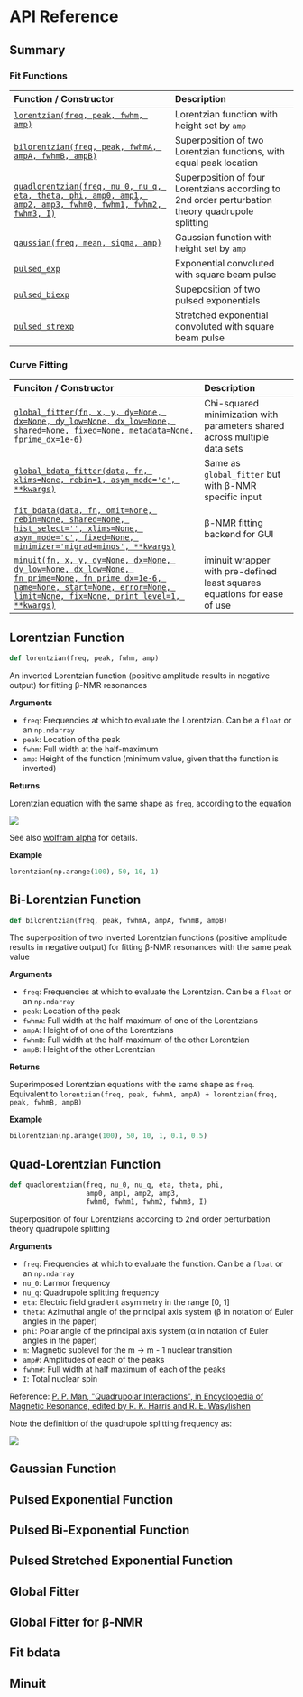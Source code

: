 # API Reference

## Summary

### Fit Functions

| Function / Constructor | Description |
| :-- | :-- |
| [`lorentzian(freq, peak, fwhm, amp)`](#Lorentzian-Function) | Lorentzian function with height set by `amp` |
| [`bilorentzian(freq, peak, fwhmA, ampA, fwhmB, ampB)`](#Bi-Lorentzian-Function) | Superposition of two Lorentzian functions, with equal peak location |
| [`quadlorentzian(freq, nu_0, nu_q, eta, theta, phi, amp0, amp1, amp2, amp3, fwhm0, fwhm1, fwhm2, fwhm3, I)`](#Quad-Lorentzian-Function) | Superposition of four Lorentzians according to 2nd order perturbation theory quadrupole splitting |
| [`gaussian(freq, mean, sigma, amp)`](#Gaussian-Function) | Gaussian function with height set by `amp` |
| [`pulsed_exp`](#Pulsed-Exponential-Function) | Exponential convoluted with square beam pulse |
| [`pulsed_biexp`](#Pulsed-Bi-Exponential-Function) | Supeposition of two pulsed exponentials |
| [`pulsed_strexp`](#Pulsed-Stretched-Exponential-Function) | Stretched exponential convoluted with square beam pulse |
      
### Curve Fitting 

| Funciton / Constructor | Description |
| :-- | :-- |
|[`global_fitter(fn, x, y, dy=None, dx=None, dy_low=None, dx_low=None, shared=None, fixed=None, metadata=None, fprime_dx=1e-6)`](#Global-Fitter) | Chi-squared minimization with parameters shared across multiple data sets |
|[`global_bdata_fitter(data, fn, xlims=None, rebin=1, asym_mode='c', **kwargs)`](#Global-Fitter-for-β-NMR) | Same as `global_fitter` but with β-NMR specific input |
|[`fit_bdata(data, fn, omit=None, rebin=None, shared=None, hist_select='', xlims=None, asym_mode='c', fixed=None, minimizer='migrad+minos', **kwargs)`](#Fit-bdata) | β-NMR fitting backend for GUI |
|[`minuit(fn, x, y, dy=None, dx=None, dy_low=None, dx_low=None, fn_prime=None, fn_prime_dx=1e-6, name=None, start=None, error=None, limit=None, fix=None, print_level=1, **kwargs)`](#Minuit) | iminuit wrapper with pre-defined least squares equations for ease of use |

## Lorentzian Function

```python
def lorentzian(freq, peak, fwhm, amp)
```
An inverted Lorentzian function (positive amplitude results in negative output) for fitting β-NMR resonances

**Arguments**
* `freq`: Frequencies at which to evaluate the Lorentzian. Can be a `float` or an `np.ndarray`
* `peak`: Location of the peak
* `fwhm`: Full width at the half-maximum
* `amp`: Height of the function (minimum value, given that the function is inverted)

**Returns**

Lorentzian equation with the same shape as `freq`, according to the equation

<img src="https://render.githubusercontent.com/render/math?math=L(x, x_0, \Gamma, A) = -A\frac{\left(\frac{1}{2}\Gamma\right)^2}{(x-x_0)^2%2B\left(\frac{1}{2}\Gamma\right)^2}">

See also [wolfram alpha](https://mathworld.wolfram.com/LorentzianFunction.html) for details.

**Example**
```python
lorentzian(np.arange(100), 50, 10, 1)
```

## Bi-Lorentzian Function

```python
def bilorentzian(freq, peak, fwhmA, ampA, fwhmB, ampB)
```
The superposition of two inverted Lorentzian functions (positive amplitude results in negative output) for fitting β-NMR resonances with the same peak value

**Arguments**
* `freq`: Frequencies at which to evaluate the Lorentzian. Can be a `float` or an `np.ndarray`
* `peak`: Location of the peak
* `fwhmA`: Full width at the half-maximum of one of the Lorentzians
* `ampA`: Height of of one of the Lorentzians
* `fwhmB`: Full width at the half-maximum of the other Lorentzian
* `ampB`: Height of the other Lorentzian

**Returns**

Superimposed Lorentzian equations with the same shape as `freq`. Equivalent to `lorentzian(freq, peak, fwhmA, ampA) + lorentzian(freq, peak, fwhmB, ampB)`

**Example**
```python
bilorentzian(np.arange(100), 50, 10, 1, 0.1, 0.5)
```

## Quad-Lorentzian Function

```python
def quadlorentzian(freq, nu_0, nu_q, eta, theta, phi, 
                   amp0, amp1, amp2, amp3, 
                   fwhm0, fwhm1, fwhm2, fwhm3, I)
```

Superposition of four Lorentzians according to 2nd order perturbation theory quadrupole splitting 


**Arguments**
* `freq`: Frequencies at which to evaluate the function. Can be a `float` or an `np.ndarray`
* `nu_0`: Larmor frequency 
* `nu_q`: Quadrupole splitting frequency 
* `eta`: Electric field gradient asymmetry in the range [0, 1]
* `theta`: Azimuthal angle of the principal axis system (β in notation of Euler angles in the paper)
* `phi`: Polar angle of the principal axis system (α in notation of Euler angles in the paper)
* `m`: Magnetic sublevel for the m -> m - 1 nuclear transition
* `amp#`: Amplitudes of each of the peaks
* `fwhm#`: Full width at half maximum of each of the peaks
* `I`: Total nuclear spin

Reference: [P. P. Man, "Quadrupolar Interactions", in Encyclopedia of Magnetic Resonance, edited by R. K. Harris and R. E. Wasylishen](https://doi.org/10.1002/9780470034590.emrstm0429.pub2)
        
Note the definition of the quadrupole splitting frequency as:

<img src="https://render.githubusercontent.com/render/math?math=\nu_q = \frac{3e^2Qq}{4I(2I-1)}">

## Gaussian Function
## Pulsed Exponential Function
## Pulsed Bi-Exponential Function
## Pulsed Stretched Exponential Function
## Global Fitter
## Global Fitter for β-NMR
## Fit bdata
## Minuit
